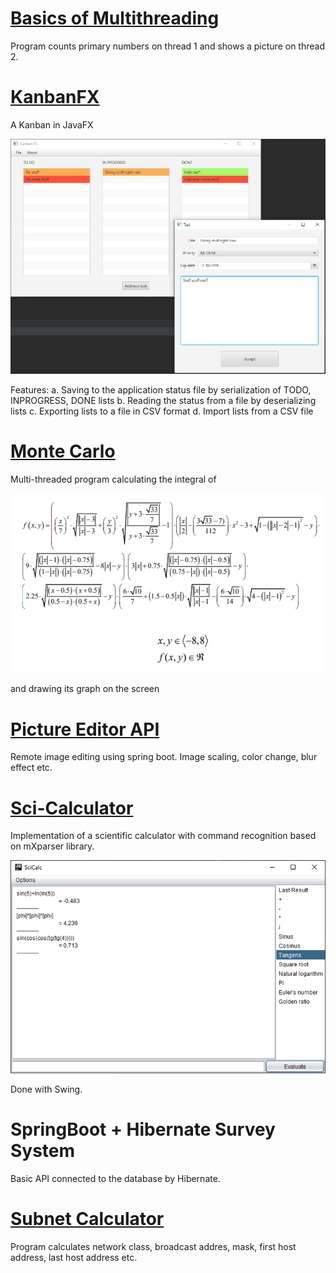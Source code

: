 # [Basics of Multithreading](BasicsOfMultithreading)

Program counts primary numbers on thread 1 and shows a picture on thread 2.

# [KanbanFX](KanbanFX)

A Kanban in JavaFX

![Screenshot](KanbanFX/image.png)

Features:
  a. Saving to the application status file by serialization of TODO, INPROGRESS, DONE lists
  b. Reading the status from a file by deserializing lists
  c. Exporting lists to a file in CSV format
  d. Import lists from a CSV file

# [Monte Carlo](MonteCarlo)

Multi-threaded program calculating the integral of

![Screenshot](MonteCarlo/image.png)

and drawing its graph on the screen

# [Picture Editor API](PictureEditorAPI)

Remote image editing using spring boot. Image scaling, color change, blur effect etc.

# [Sci-Calculator](SciCalculator)

Implementation of a scientific calculator with command recognition based on mXparser library.

![Screenshot](SciCalculator/Image.png)

Done with Swing.

# SpringBoot + Hibernate  Survey System

Basic API connected to the database by Hibernate.

# [Subnet Calculator](SubnetCalculator)

Program calculates network class, broadcast addres, mask, first host address, last host address etc.


